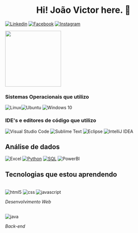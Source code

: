 <h1 align="center">Hi! João Victor here. 🐍</h1>

[![Linkedin](https://img.shields.io/badge/LinkedIn-363636?style=for-the-badge&logo=linkedin&logoColor=green)](https://www.linkedin.com/in/victormouradev)
[![Facebook](https://img.shields.io/badge/Facebook-363636?style=for-the-badge&logo=facebook&logoColor=green)](https://www.facebook.com/victormouradev)
[![Instagram](https://img.shields.io/badge/Instagram-363636?style=for-the-badge&logo=instagram&logoColor=green)](https://www.instagram.com/victormouradev)

<div>
    <img height="180em" src="https://github-readme-stats.vercel.app/api?username=victormouradev&show_icons=true&theme=dark&include_all_commits=true&count_private=true"/>
</div>
    
<h3>Sistemas Operacionais que utilizo</h3>

![Linux](https://img.shields.io/badge/Linux-363636?style=for-the-badge&logo=linux&logoColor=green)![Ubuntu](https://img.shields.io/badge/Ubuntu-363636?style=for-the-badge&logo=ubuntu&logoColor=green)
![Windows 10](https://img.shields.io/badge/Windows-363636?style=for-the-badge&logo=windows&logoColor=green)

<h3>IDE's e editores de código que utilizo</h3>

![Visual Studio Code](https://img.shields.io/badge/VisualStudioCode-363636.svg?style=for-the-badge&logo=visual-studio-code&logoColor=green)
![Sublime Text](https://img.shields.io/badge/sublime_text-363636.svg?style=for-the-badge&logo=sublime-text&logoColor=green)
![Eclipse](https://img.shields.io/badge/Eclipse-363636.svg?style=for-the-badge&logo=Eclipse&logoColor=green)
![IntelliJ IDEA](https://img.shields.io/badge/IntelliJIDEA-363636.svg?style=for-the-badge&logo=intellij-idea&logoColor=green)

<h2>Análise de dados</h2>

![Excel](https://img.shields.io/badge/Excel-008000?style=for-the-badge&logo=microsoft-excel&logoColor=black)
[![Python](https://img.shields.io/badge/Python-008000?style=for-the-badge&logo=python&logoColor=black)](https://github.com/victormouradev/PYTHON)
[![SQL](https://img.shields.io/badge/MySQL-008000?style=for-the-badge&logo=mysql&logoColor=black)](https://github.com/victormouradev/SQL)
![PowerBI](https://img.shields.io/badge/PowerBI-008000?style=for-the-badge&logo=Power%20BI&logoColor=black)

<h2>Tecnologias que estou aprendendo</h2>

<div style="display: inline_block"></br>
    <img align="center" alt="html5" src="https://img.shields.io/badge/HTML5-008000?style=for-the-badge&logo=html5&logoColor=black"/>
    <img align="center" alt="css" src="https://img.shields.io/badge/CSS3-008000?style=for-the-badge&logo=css3&logoColor=black"/>
    <img align="center" alt="javascript" src="https://img.shields.io/badge/JavaScript-008000?style=for-the-badge&logo=javascript&logoColor=black"/>
</div>
<p><i>Desenvolvimento Web</i></p>

<div style="display: inline_block"></br>
    <img align="center" alt="java" src="https://img.shields.io/badge/Java-008000?style=for-the-badge&logo=java&logoColor=black"/>
</div>
<p><i>Back-end</i></p>
